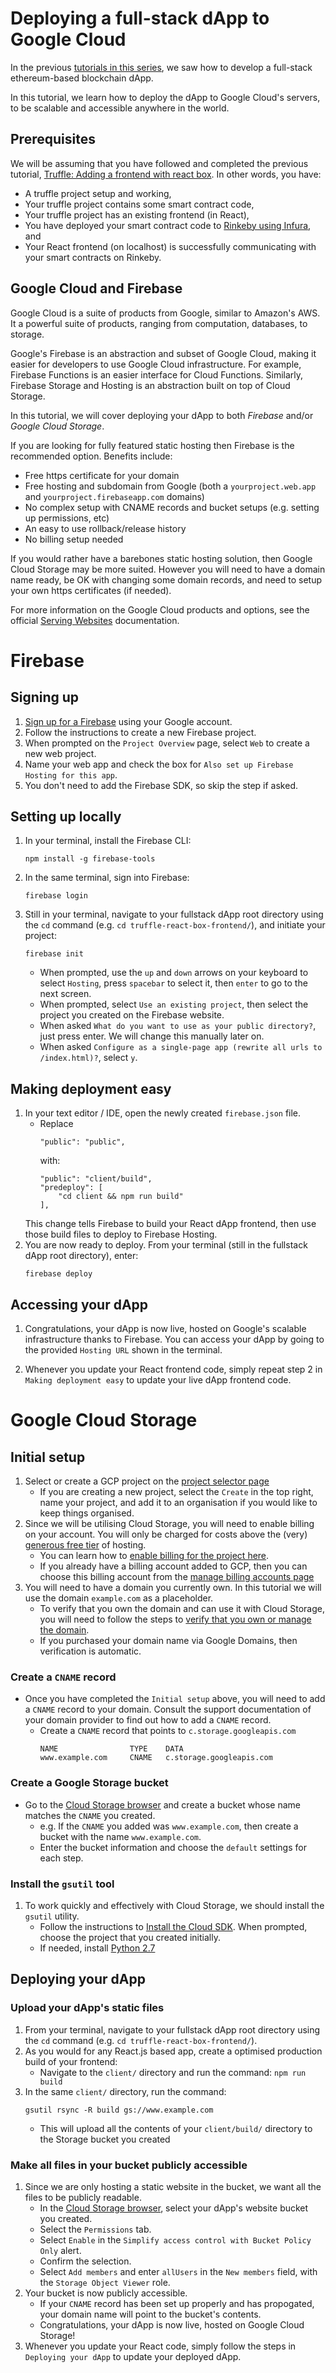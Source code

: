 # Deploying a full-stack dApp to Google Cloud

In the previous [tutorials in this series](https://kauri.io/collection/5b8e401ee727370001c942e3), we saw how to develop a full-stack ethereum-based blockchain dApp.

In this tutorial, we learn how to deploy the dApp to Google Cloud's servers, to be scalable and accessible anywhere in the world.

## Prerequisites

We will be assuming that you have followed and completed the previous tutorial, [Truffle: Adding a frontend with react box](https://github.com/kauri-io/kauri-fullstack-dapp-tutorial-series/tree/master/truffle-react-box-frontend). In other words, you have:
 - A truffle project setup and working,
 - Your truffle project contains some smart contract code,
 - Your truffle project has an existing frontend (in React),
 - You have deployed your smart contract code to [Rinkeby using Infura](https://kauri.io/article/86903f66d39d4379a2e70bd583700ecf/v14/truffle:-adding-a-frontend-with-react-box#deploy), and
 - Your React frontend (on localhost) is successfully communicating with your smart contracts on Rinkeby.

## Google Cloud and Firebase
Google Cloud is a suite of products from Google, similar to Amazon's AWS. It a powerful suite of products, ranging from computation, databases, to storage.

Google's Firebase is an abstraction and subset of Google Cloud, making it easier for developers to use Google Cloud infrastructure. For example, Firebase Functions is an easier interface for Cloud Functions. Similarly, Firebase Storage and Hosting is an abstraction built on top of Cloud Storage.

In this tutorial, we will cover deploying your dApp to both *Firebase* and/or *Google Cloud Storage*.

If you are looking for fully featured static hosting then Firebase is the recommended option. Benefits include:
 - Free https certificate for your domain
 - Free hosting and subdomain from Google (both a `yourproject.web.app` and `yourproject.firebaseapp.com` domains)
 - No complex setup with CNAME records and bucket setups (e.g. setting up permissions, etc)
 - An easy to use rollback/release history
 - No billing setup needed

If you would rather have a barebones static hosting solution, then Google Cloud Storage may be more suited. However you will need to have a domain name ready, be OK with changing some domain records, and need to setup your own https certificates (if needed).

For more information on the Google Cloud products and options, see the official [Serving Websites](https://cloud.google.com/solutions/web-serving-overview) documentation.

# Firebase

## Signing up
1. [Sign up for a Firebase](https://console.firebase.google.com/) using your Google account.
2. Follow the instructions to create a new Firebase project.
3. When prompted on the `Project Overview` page, select `Web` to create a new web project.
4. Name your web app and check the box for `Also set up Firebase Hosting for this app`.
5. You don't need to add the Firebase SDK, so skip the step if asked.

## Setting up locally
1. In your terminal, install the Firebase CLI:
    ```
    npm install -g firebase-tools
    ```
2. In the same terminal, sign into Firebase:
    ```
    firebase login
    ```
3. Still in your terminal, navigate to your fullstack dApp root directory using the `cd` command (e.g. `cd truffle-react-box-frontend/`), and initiate your project:
    ```
    firebase init
    ```
    - When prompted, use the `up` and `down` arrows on your keyboard to select `Hosting`, press `spacebar` to select it, then `enter` to go to the next screen.
    - When prompted, select `Use an existing project`, then select the project you created on the Firebase website.
    - When asked `What do you want to use as your public directory?`, just press enter. We will change this manually later on.
    - When asked `Configure as a single-page app (rewrite all urls to /index.html)?`, select `y`.

## Making deployment easy
1. In your text editor / IDE, open the newly created `firebase.json` file. 
    - Replace 
        ```
        "public": "public",
        ``` 
        with: 
        ```
        "public": "client/build",
        "predeploy": [
            "cd client && npm run build"
        ],
        ```
    This change tells Firebase to build your React dApp frontend, then use those build files to deploy to Firebase Hosting.
2. You are now ready to deploy. From your terminal (still in the fullstack dApp root directory), enter:
    ```
    firebase deploy
    ```

## Accessing your dApp
1. Congratulations, your dApp is now live, hosted on Google's scalable infrastructure thanks to Firebase. You can access your dApp by going to the provided `Hosting URL` shown in the terminal.

2. Whenever you update your React frontend code, simply repeat step 2 in `Making deployment easy` to update your live dApp frontend code.

# Google Cloud Storage

## Initial setup
1. Select or create a GCP project on the [project selector page](https://console.cloud.google.com/projectselector2/home/dashboard?_ga=2.107617601.-277740605.1569517720)
    - If you are creating a new project, select the `Create` in the top right, name your project, and add it to an organisation if you would like to keep things organised.
2. Since we will be utilising Cloud Storage, you will need to enable billing on your account. You will only be charged for costs above the (very) [generous free tier](https://cloud.google.com/storage/pricing) of hosting. 
    - You can learn how to [enable billing for the project here](https://cloud.google.com/billing/docs/how-to/modify-project).
    - If you already have a billing account added to GCP, then you can choose this billing account from the [manage billing accounts page](https://console.cloud.google.com/billing?_ga=2.73604561.-277740605.1569517720)
3. You will need to have a domain you currently own. In this tutorial we will use the domain `example.com` as a placeholder.
    - To verify that you own the domain and can use it with Cloud Storage, you will need to follow the steps to [verify that you own or manage the domain](https://cloud.google.com/storage/docs/domain-name-verification#verification).
    - If you purchased your domain name via Google Domains, then verification is automatic.

### Create a `CNAME` record
 - Once you have completed the `Initial setup` above, you will need to add a `CNAME` record to your domain. Consult the support documentation of your domain provider to find out how to add a `CNAME` record.
    - Create a `CNAME` record that points to `c.storage.googleapis.com`
        ```
        NAME                TYPE    DATA
        www.example.com     CNAME   c.storage.googleapis.com
        ```

### Create a Google Storage bucket
 - Go to the [Cloud Storage browser](https://console.cloud.google.com/storage/browser?_ga=2.40579681.-277740605.1569517720) and create a bucket whose name matches the `CNAME` you created.
    - e.g. If the `CNAME` you added was `www.example.com`, then create a bucket with the name `www.example.com`.
    - Enter the bucket information and choose the `default` settings for each step.

### Install the `gsutil` tool
1. To work quickly and effectively with Cloud Storage, we should install the `gsutil` utility. 
    - Follow the instructions to [Install the Cloud SDK](https://cloud.google.com/sdk/docs/). When prompted, choose the project that you created initially.
    - If needed, install [Python 2.7](https://www.python.org/downloads/release/python-2711/)

## Deploying your dApp

### Upload your dApp's static files
1. From your terminal, navigate to your fullstack dApp root directory using the `cd` command (e.g. `cd truffle-react-box-frontend/`).
2. As you would for any React.js based app, create a optimised production build of your frontend:
    - Navigate to the `client/` directory and run the command: `npm run build`
3. In the same `client/` directory, run the command:
    ```
    gsutil rsync -R build gs://www.example.com
    ```
    - This will upload all the contents of your `client/build/` directory to the Storage bucket you created

### Make all files in your bucket publicly accessible
1. Since we are only hosting a static website in the bucket, we want all the files to be publicly readable. 
     - In the [Cloud Storage browser](https://console.cloud.google.com/storage/browser?_ga=2.40579681.-277740605.1569517720), select your dApp's website bucket you created.
     - Select the `Permissions` tab.
     - Select `Enable` in the `Simplify access control with Bucket Policy Only` alert.
     - Confirm the selection.
     - Select `Add members` and enter `allUsers` in the `New members` field, with the `Storage Object Viewer` role.
2. Your bucket is now publicly accessible. 
     - If your `CNAME` record has been set up properly and has propogated, your domain name will point to the bucket's contents.
     - Congratulations, your dApp is now live, hosted on Google Cloud Storage!
3. Whenever you update your React code, simply follow the steps in `Deploying your dApp` to update your deployed dApp.
